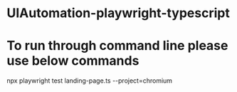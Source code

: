 # UIAutomation-playwright-typescript

# To run through command line please use below commands
  npx playwright test landing-page.ts --project=chromium